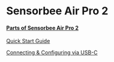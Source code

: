 # Sensorbee Air Pro 2



#### [Parts of Sensorbee Air Pro 2](./#parts-of-sensorbee-air-pro-2)

[Quick Start Guide](quick-start-guide/)

[Connecting & Configuring via USB-C](connecting-and-configuring-via-usb-c/)




